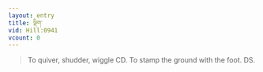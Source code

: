 ```yaml
---
layout: entry
title: ལྡིག་
vid: Hill:0941
vcount: 0
---
```

> To quiver, shudder, wiggle CD\. To stamp the ground with the foot\. DS\.

